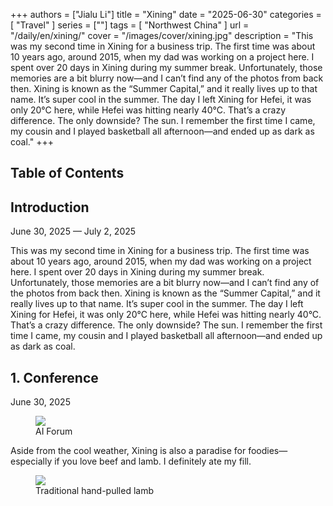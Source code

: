 +++
authors = ["Jialu Li"]
title = "Xining"
date = "2025-06-30"
categories = [
    "Travel"
]
series = [""]
tags = [
    "Northwest China"
]
url = "/daily/en/xining/"
cover = "/images/cover/xining.jpg"
description = "This was my second time in Xining for a business trip. The first time was about 10 years ago, around 2015, when my dad was working on a project here. I spent over 20 days in Xining during my summer break. 
            Unfortunately, those memories are a bit blurry now—and I can’t find any of the photos from back then.
            Xining is known as the “Summer Capital,” and it really lives up to that name. It’s super cool in the summer. The day I left Xining for Hefei, it was only 20°C here, while Hefei was hitting nearly 40°C. That’s a crazy difference.
            The only downside? The sun. I remember the first time I came, my cousin and I played basketball all afternoon—and ended up as dark as coal."
+++
<!DOCTYPE html>
<html lang="en">
<head>
    <meta charset="UTF-8">
    <meta name="viewport" content="width=device-width, initial-scale=1.0">
    <link rel="stylesheet" href="/assets/css/styles.css">
    <script src="/assets/js/toc.js"></script>    
</head>
<body>
    <article>
        <nav>
            <h2>Table of Contents</h2>
            <ul id="toc">
                <!-- TOC items will be generated here -->
            </ul>
        </nav>
        <section>
            <h2>Introduction</h2>
            <p>June 30, 2025 — July 2, 2025</p>
            <p>This was my second time in Xining for a business trip. The first time was about 10 years ago, around 2015, when my dad was working on a project here. I spent over 20 days in Xining during my summer break. 
            Unfortunately, those memories are a bit blurry now—and I can’t find any of the photos from back then.
            Xining is known as the “Summer Capital,” and it really lives up to that name. It’s super cool in the summer. The day I left Xining for Hefei, it was only 20°C here, while Hefei was hitting nearly 40°C. That’s a crazy difference.
            The only downside? The sun. I remember the first time I came, my cousin and I played basketball all afternoon—and ended up as dark as coal.</p>
        </section>
        <section>
            <h2>1. Conference</h2>
            <p>June 30, 2025 <i class="fas fa-cloud"></i></p>
            <div class="container">
                <div class="image">
                    <figure>
                        <a data-fancybox="gallery" href="https://cdn.heirenlop.com/daily-record/xining3.jpg">
                            <img src="https://cdn.heirenlop.com/daily-record/xining3.jpg" loading="lazy">
                        </a>
                        <figcaption>AI Forum</figcaption>
                    </figure>
                </div>
            </div>
            <p>Aside from the cool weather, Xining is also a paradise for foodies—especially if you love beef and lamb. I definitely ate my fill.</p>
            <div class="container">
                <div class="image">
                    <figure>
                        <a data-fancybox="gallery" href="https://cdn.heirenlop.com/daily-record/xining2.jpg">
                            <img src="https://cdn.heirenlop.com/daily-record/xining2.jpg" loading="lazy">
                        </a>
                        <figcaption>Traditional hand-pulled lamb</figcaption>
                    </figure>
                </div>
            </div>
        </section>
    </article>
</body>
</html>
